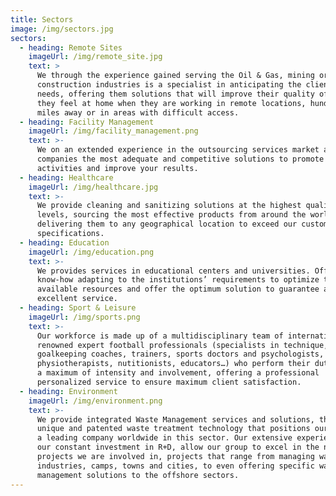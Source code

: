 ```yaml
---
title: Sectors
image: /img/sectors.jpg
sectors:
  - heading: Remote Sites
    imageUrl: /img/remote_site.jpg
    text: >
      We through the experience gained serving the Oil & Gas, mining or
      construction industries is a specialist in anticipating the client’ s
      needs, offering them solutions that will improve their quality of life so
      they feel at home when they are working in remote locations, hundreds of
      miles away or in areas with difficult access.
  - heading: Facility Management
    imageUrl: /img/facility_management.png
    text: >-
      We on an extended experience in the outsourcing services market and offers
      companies the most adequate and competitive solutions to promote your
      activities and improve your results.
  - heading: Healthcare
    imageUrl: /img/healthcare.jpg
    text: >-
      We provide cleaning and sanitizing solutions at the highest quality
      levels, sourcing the most effective products from around the world and
      delivering them to any geographical location to exceed our customers’
      specifications.
  - heading: Education
    imageUrl: /img/education.png
    text: >-
      We provides services in educational centers and universities. Offering our
      know-how adapting to the institutions’ requirements to optimize the
      available resources and offer the optimum solution to guarantee an
      excellent service.
  - heading: Sport & Leisure
    imageUrl: /img/sports.png
    text: >-
      Our workforce is made up of a multidisciplinary team of internationally
      renowned expert football professionals (specialists in technique,
      goalkeeping coaches, trainers, sports doctors and psychologists,
      physiotherapists, nutitionists, educators…) who perform their duties with
      a maximum of intensity and involvement, offering a professional
      personalized service to ensure maximum client satisfaction.
  - heading: Environment
    imageUrl: /img/environment.png
    text: >-
      We provide integrated Waste Management services and solutions, through
      unique and patented waste treatment technology that positions our group as
      a leading company worldwide in this sector. Our extensive experience and
      our constant investment in R+D, allow our group to excel in the numerous
      projects we are involved in, projects that range from managing waste in
      industries, camps, towns and cities, to even offering specific waste
      management solutions to the offshore sectors.
---
```


